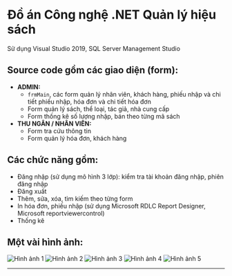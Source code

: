 # Đồ án Công nghệ .NET Quản lý hiệu sách

Sử dụng Visual Studio 2019, SQL Server Management Studio

## Source code gồm các giao diện (form):

- **ADMIN:**
    + `frmMain`, các form quản lý nhân viên, khách hàng, phiếu nhập và chi tiết phiếu nhập, hóa đơn và chi tiết hóa đơn
    + Form quản lý sách, thể loại, tác giả, nhà cung cấp
    + Form thống kê số lượng nhập, bán theo từng mã sách
- **THU NGÂN / NHÂN VIÊN:**
    + Form tra cứu thông tin
    + Form quản lý hóa đơn, khách hàng

## Các chức năng gồm:

- Đăng nhập (sử dụng mô hình 3 lớp): kiểm tra tài khoản đăng nhập, phiên đăng nhập
- Đăng xuất
- Thêm, sửa, xóa, tìm kiếm theo từng form
- In hóa đơn, phiếu nhập (sử dụng Microsoft RDLC Report Designer, Microsoft reportviewercontrol)
- Thống kê

## Một vài hình ảnh:

![Hình ảnh 1](https://i.imgur.com/MryQt0y.png)
![Hình ảnh 2](https://i.imgur.com/gwMsQ7k.png)
![Hình ảnh 3](https://i.imgur.com/BJREMLF.png)
![Hình ảnh 4](https://i.imgur.com/Q0sm5q3.png)
![Hình ảnh 5](https://i.imgur.com/BJREMLF.png)
****
